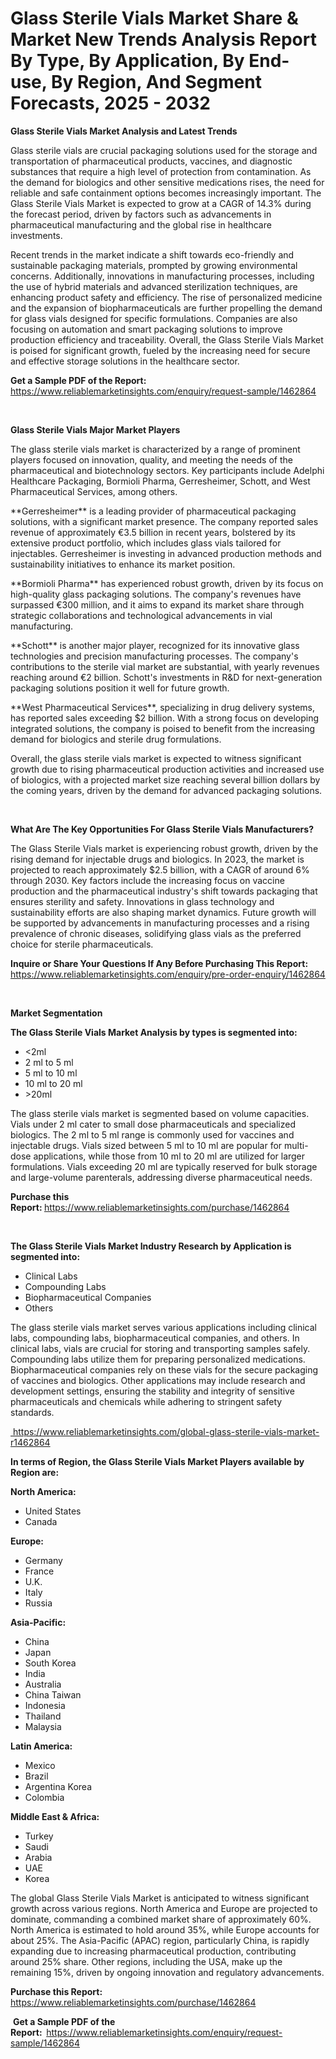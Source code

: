 <p><h1>Glass Sterile Vials Market Share & Market New Trends Analysis Report By Type, By Application, By End-use, By Region, And Segment Forecasts, 2025 - 2032</h1></p><p><strong>Glass Sterile Vials Market Analysis and Latest Trends</strong></p>
<p><p>Glass sterile vials are crucial packaging solutions used for the storage and transportation of pharmaceutical products, vaccines, and diagnostic substances that require a high level of protection from contamination. As the demand for biologics and other sensitive medications rises, the need for reliable and safe containment options becomes increasingly important. The Glass Sterile Vials Market is expected to grow at a CAGR of 14.3% during the forecast period, driven by factors such as advancements in pharmaceutical manufacturing and the global rise in healthcare investments.</p><p>Recent trends in the market indicate a shift towards eco-friendly and sustainable packaging materials, prompted by growing environmental concerns. Additionally, innovations in manufacturing processes, including the use of hybrid materials and advanced sterilization techniques, are enhancing product safety and efficiency. The rise of personalized medicine and the expansion of biopharmaceuticals are further propelling the demand for glass vials designed for specific formulations. Companies are also focusing on automation and smart packaging solutions to improve production efficiency and traceability. Overall, the Glass Sterile Vials Market is poised for significant growth, fueled by the increasing need for secure and effective storage solutions in the healthcare sector.</p></p>
<p><strong>Get a Sample PDF of the Report:&nbsp;</strong> <a href="https://www.reliablemarketinsights.com/enquiry/request-sample/1462864?utm_campaign=2210&utm_medium=2&utm_source=Github&utm_content=ia&utm_term=19042025&utm_id=glass-sterile-vials">https://www.reliablemarketinsights.com/enquiry/request-sample/1462864</a></p>
<p>&nbsp;</p>
<p><strong>Glass Sterile Vials Major Market Players</strong></p>
<p><p>The glass sterile vials market is characterized by a range of prominent players focused on innovation, quality, and meeting the needs of the pharmaceutical and biotechnology sectors. Key participants include Adelphi Healthcare Packaging, Bormioli Pharma, Gerresheimer, Schott, and West Pharmaceutical Services, among others.</p><p>**Gerresheimer** is a leading provider of pharmaceutical packaging solutions, with a significant market presence. The company reported sales revenue of approximately €3.5 billion in recent years, bolstered by its extensive product portfolio, which includes glass vials tailored for injectables. Gerresheimer is investing in advanced production methods and sustainability initiatives to enhance its market position.</p><p>**Bormioli Pharma** has experienced robust growth, driven by its focus on high-quality glass packaging solutions. The company's revenues have surpassed €300 million, and it aims to expand its market share through strategic collaborations and technological advancements in vial manufacturing.</p><p>**Schott** is another major player, recognized for its innovative glass technologies and precision manufacturing processes. The company's contributions to the sterile vial market are substantial, with yearly revenues reaching around €2 billion. Schott's investments in R&D for next-generation packaging solutions position it well for future growth.</p><p>**West Pharmaceutical Services**, specializing in drug delivery systems, has reported sales exceeding $2 billion. With a strong focus on developing integrated solutions, the company is poised to benefit from the increasing demand for biologics and sterile drug formulations.</p><p>Overall, the glass sterile vials market is expected to witness significant growth due to rising pharmaceutical production activities and increased use of biologics, with a projected market size reaching several billion dollars by the coming years, driven by the demand for advanced packaging solutions.</p></p>
<p>&nbsp;</p>
<p><strong>What Are The Key Opportunities For Glass Sterile Vials Manufacturers?</strong></p>
<p><p>The Glass Sterile Vials market is experiencing robust growth, driven by the rising demand for injectable drugs and biologics. In 2023, the market is projected to reach approximately $2.5 billion, with a CAGR of around 6% through 2030. Key factors include the increasing focus on vaccine production and the pharmaceutical industry's shift towards packaging that ensures sterility and safety. Innovations in glass technology and sustainability efforts are also shaping market dynamics. Future growth will be supported by advancements in manufacturing processes and a rising prevalence of chronic diseases, solidifying glass vials as the preferred choice for sterile pharmaceuticals.</p></p>
<p><strong>Inquire or Share Your Questions If Any Before Purchasing This Report:</strong> <a href="https://www.reliablemarketinsights.com/enquiry/pre-order-enquiry/1462864?utm_campaign=2210&utm_medium=2&utm_source=Github&utm_content=ia&utm_term=19042025&utm_id=glass-sterile-vials">https://www.reliablemarketinsights.com/enquiry/pre-order-enquiry/1462864</a></p>
<p>&nbsp;</p>
<p><strong>Market Segmentation</strong></p>
<p><strong>The Glass Sterile Vials Market Analysis by types is segmented into:</strong></p>
<p><ul><li><2ml</li><li>2 ml to 5 ml</li><li>5 ml to 10 ml</li><li>10 ml to 20 ml</li><li>>20ml</li></ul></p>
<p><p>The glass sterile vials market is segmented based on volume capacities. Vials under 2 ml cater to small dose pharmaceuticals and specialized biologics. The 2 ml to 5 ml range is commonly used for vaccines and injectable drugs. Vials sized between 5 ml to 10 ml are popular for multi-dose applications, while those from 10 ml to 20 ml are utilized for larger formulations. Vials exceeding 20 ml are typically reserved for bulk storage and large-volume parenterals, addressing diverse pharmaceutical needs.</p></p>
<p><strong>Purchase this Report:&nbsp;</strong><a href="https://www.reliablemarketinsights.com/purchase/1462864?utm_campaign=2210&utm_medium=2&utm_source=Github&utm_content=ia&utm_term=19042025&utm_id=glass-sterile-vials">https://www.reliablemarketinsights.com/purchase/1462864</a></p>
<p>&nbsp;</p>
<p><strong>The Glass Sterile Vials Market Industry Research by Application is segmented into:</strong></p>
<p><ul><li>Clinical Labs</li><li>Compounding Labs</li><li>Biopharmaceutical Companies</li><li>Others</li></ul></p>
<p><p>The glass sterile vials market serves various applications including clinical labs, compounding labs, biopharmaceutical companies, and others. In clinical labs, vials are crucial for storing and transporting samples safely. Compounding labs utilize them for preparing personalized medications. Biopharmaceutical companies rely on these vials for the secure packaging of vaccines and biologics. Other applications may include research and development settings, ensuring the stability and integrity of sensitive pharmaceuticals and chemicals while adhering to stringent safety standards.</p></p>
<p><a href="https://www.reliablemarketinsights.com/global-glass-sterile-vials-market-r1462864?utm_campaign=2210&utm_medium=2&utm_source=Github&utm_content=ia&utm_term=19042025&utm_id=glass-sterile-vials">&nbsp;https://www.reliablemarketinsights.com/global-glass-sterile-vials-market-r1462864</a></p>
<p><strong>In terms of Region, the Glass Sterile Vials Market Players available by Region are:</strong></p>
<p>
    <p> <strong> North America: </strong>
        <ul>
            <li>United States</li>
            <li>Canada</li>
        </ul>
        </p> 
    <p> <strong> Europe: </strong>
        <ul>
            <li>Germany</li>
            <li>France</li>
            <li>U.K.</li>
            <li>Italy</li>
            <li>Russia</li>
        </ul>
        </p> 
    <p> <strong> Asia-Pacific: </strong>
        <ul>
            <li>China</li>
            <li>Japan</li>
            <li>South Korea</li>
            <li>India</li>
            <li>Australia</li>
            <li>China Taiwan</li>
            <li>Indonesia</li>
            <li>Thailand</li>
            <li>Malaysia</li>
        </ul>
        </p> 
    <p> <strong> Latin America: </strong>
        <ul>
            <li>Mexico</li>
            <li>Brazil</li>
            <li>Argentina Korea</li>
            <li>Colombia</li>
        </ul>
        </p> 
    <p> <strong> Middle East & Africa: </strong>
        <ul>
            <li>Turkey</li>
            <li>Saudi</li>
            <li>Arabia</li>
            <li>UAE</li>
            <li>Korea</li>
        </ul>
    </p>
    </p>
<p><p>The global Glass Sterile Vials Market is anticipated to witness significant growth across various regions. North America and Europe are projected to dominate, commanding a combined market share of approximately 60%. North America is estimated to hold around 35%, while Europe accounts for about 25%. The Asia-Pacific (APAC) region, particularly China, is rapidly expanding due to increasing pharmaceutical production, contributing around 25% share. Other regions, including the USA, make up the remaining 15%, driven by ongoing innovation and regulatory advancements.</p></p>
<p><strong>Purchase this Report: </strong><a href="https://www.reliablemarketinsights.com/purchase/1462864?utm_campaign=2210&utm_medium=2&utm_source=Github&utm_content=ia&utm_term=19042025&utm_id=glass-sterile-vials">https://www.reliablemarketinsights.com/purchase/1462864</a></p>
<p>&nbsp;<strong>Get a Sample PDF of the Report:&nbsp;&nbsp;</strong><a href="https://www.reliablemarketinsights.com/enquiry/request-sample/1462864?utm_campaign=2210&utm_medium=2&utm_source=Github&utm_content=ia&utm_term=19042025&utm_id=glass-sterile-vials">https://www.reliablemarketinsights.com/enquiry/request-sample/1462864</a></p>
<p><strong></strong></p>
<p><p></p><p></p><p></p></p>